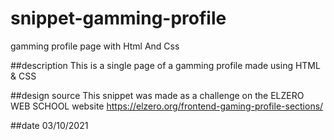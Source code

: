 # snippet-gamming-profile
gamming profile page with Html And Css


##description 
This is a single page of a gamming profile made using HTML & CSS

##design source 
This snippet was made as a challenge on the  ELZERO WEB SCHOOL website 
https://elzero.org/frontend-gaming-profile-sections/


##date 
03/10/2021
